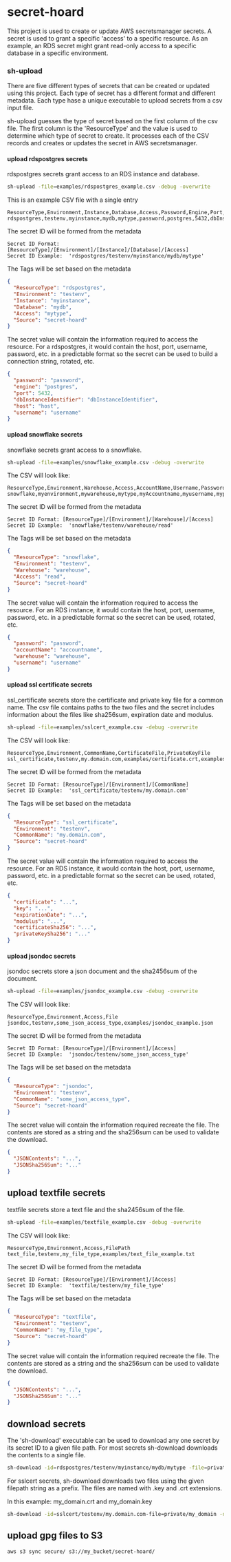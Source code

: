 # secret-hoard


This project is used to create or update AWS secretsmanager secrets. A secret is used to grant a specific 'access' to a specific resource. As an example, an RDS secret might grant read-only access to a specific database in a specific environment.

### sh-upload

There are five different types of secrets that can be created or updated using this project. Each type of secret has a different format and different metadata. Each type hase a unique executable to upload secrets from a csv input file. 

sh-upload guesses the type of secret based on the first column of the csv file. The first column is the 'ResourceType' and the value is used to determine which type of secret to create. It processes each of the CSV records and creates or updates the secret in AWS secretsmanager.

#### upload rdspostgres secrets
rdspostgres secrets grant access to an RDS instance and database.

```bash
sh-upload -file=examples/rdspostgres_example.csv -debug -overwrite
```

This is an example CSV file with a single entry
```csv
ResourceType,Environment,Instance,Database,Access,Password,Engine,Port,DbInstanceIdentifier,Host,Username
rdspostgres,testenv,myinstance,mydb,mytype,password,postgres,5432,dbInstanceIdentifier,host,username
```

The secret ID will be formed from the metadata
```text
Secret ID Format: [ResourceType]/[Environment]/[Instance]/[Database]/[Access]
Secret ID Example:  'rdspostgres/testenv/myinstance/mydb/mytype'
```

The Tags will be set based on the metadata
```json
{
  "ResourceType": "rdspostgres",
  "Environment": "testenv",
  "Instance": "myinstance",
  "Database": "mydb",
  "Access": "mytype",
  "Source": "secret-hoard"
}
```

The secret value will contain the information required to access the resource. For a rdspostgres, it would contain the host, port, username, password, etc.  in a predictable format so the secret can be used to build a connection string, rotated, etc.

```json
{
  "password": "password",
  "engine": "postgres",
  "port": 5432,
  "dbInstanceIdentifier": "dbInstanceIdentifier",
  "host": "host",
  "username": "username"
}
```

#### upload snowflake secrets
snowflake secrets grant access to a snowflake.

```bash
sh-upload -file=examples/snowflake_example.csv -debug -overwrite
```

The CSV will look like:
```csv
ResourceType,Environment,Warehouse,Access,AccountName,Username,Password
snowflake,myenvironment,mywarehouse,mytype,myAccountname,myusername,mypassword
```


The secret ID will be formed from the metadata
```text
Secret ID Format: [ResourceType]/[Environment]/[Warehouse]/[Access]
Secret ID Example:  'snowflake/testenv/warehouse/read'
```

The Tags will be set based on the metadata
```json
{
  "ResourceType": "snowflake",
  "Environment": "testenv",
  "Warehouse": "warehouse",
  "Access": "read",
  "Source": "secret-hoard"
}
```

The secret value will contain the information required to access the resource. For an RDS instance, it would contain the
host, port, username, password, etc.  in a predictable format so the secret can be used, rotated, etc.

```json
{
  "password": "password",
  "accountName": "accountname",
  "warehouse": "warehouse",
  "username": "username"
}
```


#### upload ssl certificate secrets

ssl_certificate secrets store the certificate and private key file for a common name. The csv file contains paths to the two files and the secret includes information about the files like sha256sum, expiration date and modulus.

```bash
sh-upload -file=examples/sslcert_example.csv -debug -overwrite
```

The CSV will look like:

```csv
ResourceType,Environment,CommonName,CertificateFile,PrivateKeyFile
ssl_certificate,testenv,my.domain.com,examples/certificate.crt,examples/private_key.key
```


The secret ID will be formed from the metadata
```text
Secret ID Format: [ResourceType]/[Environment]/[CommonName]
Secret ID Example:  'ssl_certificate/testenv/my.domain.com'
```

The Tags will be set based on the metadata
```json
{
  "ResourceType": "ssl_certificate",
  "Environment": "testenv",
  "CommonName": "my.domain.com",
  "Source": "secret-hoard"
}
```

The secret value will contain the information required to access the resource. For an RDS instance, it would contain the
host, port, username, password, etc.  in a predictable format so the secret can be used, rotated, etc.

```json
{
  "certificate": "...",
  "key": "...",
  "expirationDate": "...",
  "modulus": "...",
  "certificateSha256": "...",
  "privateKeySha256": "..."
}
```





#### upload jsondoc secrets
jsondoc secrets store a json document and the sha2456sum of the document.

```bash
sh-upload -file=examples/jsondoc_example.csv -debug -overwrite
```

The CSV will look like:
```csv
ResourceType,Environment,Access,File
jsondoc,testenv,some_json_access_type,examples/jsondoc_example.json
```

The secret ID will be formed from the metadata
```text
Secret ID Format: [ResourceType]/[Environment]/[Access]
Secret ID Example:  'jsondoc/testenv/some_json_access_type'
```

The Tags will be set based on the metadata
```json
{
  "ResourceType": "jsondoc",
  "Environment": "testenv",
  "CommonName": "some_json_access_type",
  "Source": "secret-hoard"
}
```

The secret value will contain the information required recreate the file. The contents are stored as a string and the sha256sum can be used to validate the download.

```json
{
  "JSONContents": "...",
  "JSONSha256Sum": "..."
}
```



## upload textfile secrets
textfile secrets store a text file and the sha2456sum of the file.

```bash
sh-upload -file=examples/textfile_example.csv -debug -overwrite
```

The CSV will look like:
```csv
ResourceType,Environment,Access,FilePath
text_file,testenv,my_file_type,examples/text_file_example.txt
```


The secret ID will be formed from the metadata
```text
Secret ID Format: [ResourceType]/[Environment]/[Access]
Secret ID Example:  'textfile/testenv/my_file_type'
```

The Tags will be set based on the metadata
```json
{
  "ResourceType": "textfile",
  "Environment": "testenv",
  "CommonName": "my_file_type",
  "Source": "secret-hoard"
}
```

The secret value will contain the information required recreate the file. The contents are stored as a string and the sha256sum can be used to validate the download.


```json
{
  "JSONContents": "...",
  "JSONSha256Sum": "..."
}
```


## download secrets
The 'sh-download' executable can be used to download any one secret by its secret ID to a given file path. For most secrets sh-download downloads the contents to a single file.
```bash
sh-download -id=rdspostgres/testenv/myinstance/mydb/mytype -file=private/rdspostgres_testenv_myinstance_mydb_mytype.json -debug
```

For sslcert secrets, sh-download downloads two files using the given filepath string as a prefix. The files are named with .key and .crt extensions. 

In this example: my_domain.crt and my_domain.key
```bash
sh-download -id=sslcert/testenv/my.domain.com-file=private/my_domain -debug
```


## upload gpg files to S3

```bash
aws s3 sync secure/ s3://my_bucket/secret-hoard/
```
